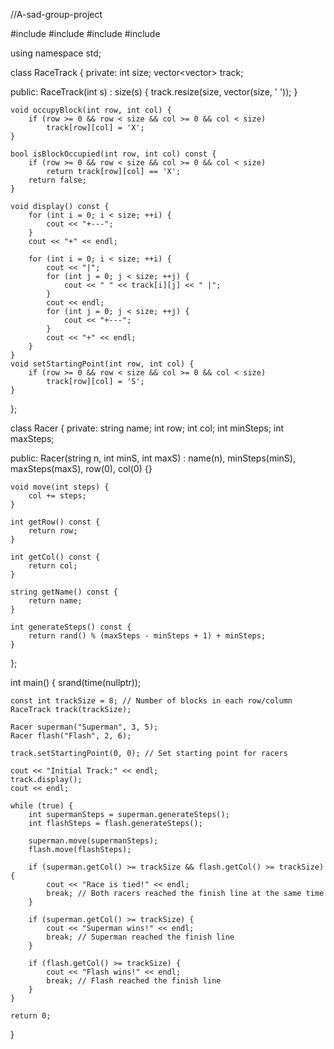 //A-sad-group-project

#include <iostream>
#include <vector>
#include <cstdlib>
#include <ctime>

using namespace std;

class RaceTrack {
private:
    int size;
    vector<vector<char>> track;

public:
    RaceTrack(int s) : size(s) {
        track.resize(size, vector<char>(size, ' '));
    }

    void occupyBlock(int row, int col) {
        if (row >= 0 && row < size && col >= 0 && col < size)
            track[row][col] = 'X';
    }

    bool isBlockOccupied(int row, int col) const {
        if (row >= 0 && row < size && col >= 0 && col < size)
            return track[row][col] == 'X';
        return false;
    }

    void display() const {
        for (int i = 0; i < size; ++i) {
            cout << "+---";
        }
        cout << "+" << endl;

        for (int i = 0; i < size; ++i) {
            cout << "|";
            for (int j = 0; j < size; ++j) {
                cout << " " << track[i][j] << " |";
            }
            cout << endl;
            for (int j = 0; j < size; ++j) {
                cout << "+---";
            }
            cout << "+" << endl;
        }
    }
    void setStartingPoint(int row, int col) {
        if (row >= 0 && row < size && col >= 0 && col < size)
            track[row][col] = 'S';
    }
};

class Racer {
private:
    string name;
    int row;
    int col;
    int minSteps;
    int maxSteps;

public:
    Racer(string n, int minS, int maxS) : name(n), minSteps(minS), maxSteps(maxS), row(0), col(0) {}

    void move(int steps) {
        col += steps;
    }

    int getRow() const {
        return row;
    }

    int getCol() const {
        return col;
    }

    string getName() const {
        return name;
    }

    int generateSteps() const {
        return rand() % (maxSteps - minSteps + 1) + minSteps;
    }
};

int main() {
    srand(time(nullptr));

    const int trackSize = 8; // Number of blocks in each row/column
    RaceTrack track(trackSize);

    Racer superman("Superman", 3, 5);
    Racer flash("Flash", 2, 6);

    track.setStartingPoint(0, 0); // Set starting point for racers

    cout << "Initial Track:" << endl;
    track.display();
    cout << endl;

    while (true) {
        int supermanSteps = superman.generateSteps();
        int flashSteps = flash.generateSteps();

        superman.move(supermanSteps);
        flash.move(flashSteps);

        if (superman.getCol() >= trackSize && flash.getCol() >= trackSize) {
            cout << "Race is tied!" << endl;
            break; // Both racers reached the finish line at the same time
        }

        if (superman.getCol() >= trackSize) {
            cout << "Superman wins!" << endl;
            break; // Superman reached the finish line
        }

        if (flash.getCol() >= trackSize) {
            cout << "Flash wins!" << endl;
            break; // Flash reached the finish line
        }
    }

    return 0;
}

